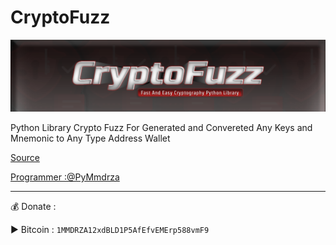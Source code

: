 # CryptoFuzz

![](https://raw.githubusercontent.com/CryptoFuzzPy/.github/main/profile/media/Cryptofuzz_Header.png)

Python Library Crypto Fuzz For Generated and Convereted Any Keys and Mnemonic to Any Type Address Wallet

[Source](https://github.com/Pymmdrza/cryptoFuzz)

[Programmer :@PyMmdrza](https://github.com/Pymmdrza)

---

💰 Donate :

▶️ Bitcoin : `1MMDRZA12xdBLD1P5AfEfvEMErp588vmF9`
